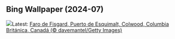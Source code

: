 ## Bing Wallpaper (2024-07)
![](https://www.bing.com/th?id=OHR.FisgardLighthouse_ES-ES6235120426_UHD.jpg&w=1000)Latest: [Faro de Fisgard, Puerto de Esquimalt, Colwood, Columbia Británica, Canadá (© davemantel/Getty Images)](https://www.bing.com/th?id=OHR.FisgardLighthouse_ES-ES6235120426_UHD.jpg)